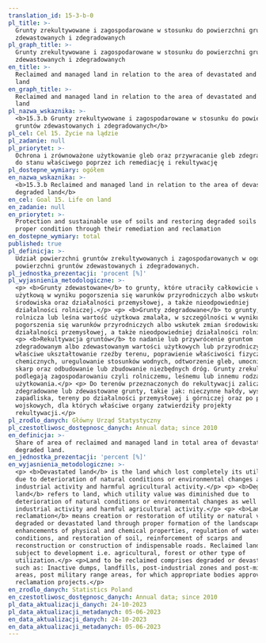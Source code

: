 ```yaml
---
translation_id: 15-3-b-0
pl_title: >-
  Grunty zrekultywowane i zagospodarowane w stosunku do powierzchni gruntów
  zdewastowanych i zdegradowanych
pl_graph_title: >-
  Grunty zrekultywowane i zagospodarowane w stosunku do powierzchni gruntów
  zdewastowanych i zdegradowanych
en_title: >-
  Reclaimed and managed land in relation to the area of devastated and degraded
  land
en_graph_title: >-
  Reclaimed and managed land in relation to the area of devastated and degraded
  land
pl_nazwa_wskaznika: >-
  <b>15.3.b Grunty zrekultywowane i zagospodarowane w stosunku do powierzchni
  gruntów zdewastowanych i zdegradowanych</b>
pl_cel: Cel 15. Życie na lądzie
pl_zadanie: null
pl_priorytet: >-
  Ochrona i zrównoważone użytkowanie gleb oraz przywracanie gleb zdegradowanych
  do stanu właściwego poprzez ich remediację i rekultywację
pl_dostepne_wymiary: ogółem
en_nazwa_wskaznika: >-
  <b>15.3.b Reclaimed and managed land in relation to the area of devastated and
  degraded land</b>
en_cel: Goal 15. Life on land
en_zadanie: null
en_priorytet: >-
  Protection and sustainable use of soils and restoring degraded soils to their
  proper condition through their remediation and reclamation
en_dostepne_wymiary: total
published: true
pl_definicja: >-
  Udział powierzchni gruntów zrekultywowanych i zagospodarowanych w ogólnej
  powierzchni gruntów zdewastowanych i zdegradowanych.
pl_jednostka_prezentacji: 'procent [%]'
pl_wyjasnienia_metodologiczne: >-
  <p> <b>Grunty zdewastowane</b> to grunty, które utraciły całkowicie wartość
  użytkową w wyniku pogorszenia się warunków przyrodniczych albo wskutek zmian
  środowiska oraz działalności przemysłowej, a także nieodpowiedniej
  działalności rolniczej.</p> <p> <b>Grunty zdegradowane</b> to grunty, których
  rolnicza lub leśna wartość użytkowa zmalała, w szczególności w wyniku
  pogorszenia się warunków przyrodniczych albo wskutek zmian środowiska oraz
  działalności przemysłowej, a także nieodpowiedniej działalności rolniczej.</p>
  <p> <b>Rekultywacja gruntów</b> to nadanie lub przywrócenie gruntom
  zdegradowanym albo zdewastowanym wartości użytkowych lub przyrodniczych przez
  właściwe ukształtowanie rzeźby terenu, poprawienie właściwości fizycznych i
  chemicznych, uregulowanie stosunków wodnych, odtworzenie gleb, umocnienie
  skarp oraz odbudowanie lub zbudowanie niezbędnych dróg. Grunty zrekultywowane
  podlegają zagospodarowaniu czyli rolniczemu, leśnemu lub innemu rodzajowi
  użytkowania.</p> <p> Do terenów przeznaczonych do rekultywacji zalicza się
  zdegradowane lub zdewastowane grunty, takie jak: nieczynne hałdy, wysypiska,
  zapadliska, tereny po działalności przemysłowej i górniczej oraz po poligonach
  wojskowych, dla których właściwe organy zatwierdziły projekty
  rekultywacji.</p>
pl_zrodlo_danych: Główny Urząd Statystyczny
pl_czestotliwosc_dostępnosc_danych: Annual data; since 2010
en_definicja: >-
  Share of area of reclaimed and managed land in total area of devastated and
  degraded land.
en_jednostka_prezentacji: 'percent [%]'
en_wyjasnienia_metodologiczne: >-
  <p> <b>Devastated land</b> is the land which lost completely its utility value
  due to deterioration of natural conditions or environmental changes as well as
  industrial activity and harmful agricultural activity.</p> <p> <b>Degraded
  land</b> refers to land, which utility value was diminished due to
  deterioration of natural conditions or environmental changes as well as
  industrial activity and harmful agricultural activity.</p> <p> <b>Land
  reclamation</b> means creation or restoration of utility or natural value for
  degraded or devastated land through proper formation of the landscape,
  enhancements of physical and chemical properties, regulation of water
  conditions, and restoration of soil, reinforcement of scarps and
  reconstruction or construction of indispensable roads. Reclaimed land is
  subject to development i.e. agricultural, forest or other type of
  utilization.</p> <p>Land to be reclaimed comprises degraded or devastated land
  such as: Inactive dumps, landfills, post-industrial zones and post-mining
  areas, post military range areas, for which appropriate bodies approved land
  reclamation projects.</p>
en_zrodlo_danych: Statistics Poland
en_czestotliwosc_dostępnosc_danych: Annual data; since 2010
pl_data_aktualizacji_danych: 24-10-2023
pl_data_aktualizacji_metadanych: 05-06-2023
en_data_aktualizacji_danych: 24-10-2023
en_data_aktualizacji_metadanych: 05-06-2023
---
```

